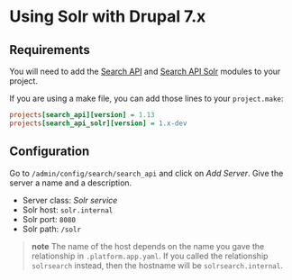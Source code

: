 # Using Solr with Drupal 7.x

## Requirements

You will need to add the [Search
API](https://www.drupal.org/project/search_api) and [Search API
Solr](https://www.drupal.org/project/search_api_solr) modules to your
project.

If you are using a make file, you can add those lines to your
`project.make`:

```ini
projects[search_api][version] = 1.13
projects[search_api_solr][version] = 1.x-dev
```

## Configuration

Go to `/admin/config/search/search_api` and click on *Add Server*. Give
the server a name and a description.

-   Server class: *Solr service*
-   Solr host: `solr.internal`
-   Solr port: `8080`
-   Solr path: `/solr`

> **note**
> The name of the host depends on the name you gave the relationship in `.platform.app.yaml`. If
> you called the relationship `solrsearch` instead, then the hostname will be `solrsearch.internal`.
